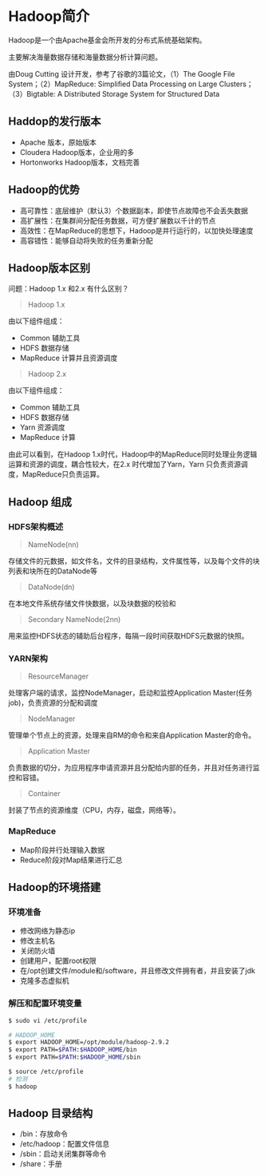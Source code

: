 # Hadoop简介

Hadoop是一个由Apache基金会所开发的分布式系统基础架构。

主要解决海量数据存储和海量数据分析计算问题。

由Doug Cutting 设计开发，参考了谷歌的3篇论文，（1）The Google File System；（2）MapReduce: Simpliﬁed Data Processing on Large Clusters；（3）Bigtable: A Distributed Storage System for Structured Data

## Haddop的发行版本

- Apache 版本，原始版本
- Cloudera Hadoop版本，企业用的多
- Hortonworks Hadoop版本，文档完善

## Hadoop的优势

- 高可靠性：底层维护（默认3）个数据副本，即使节点故障也不会丢失数据
- 高扩展性：在集群间分配任务数据，可方便扩展数以千计的节点
- 高效性：在MapReduce的思想下，Hadoop是并行运行的，以加快处理速度
- 高容错性：能够自动将失败的任务重新分配

## Hadoop版本区别

问题：Hadoop 1.x 和2.x 有什么区别？

> Hadoop 1.x

由以下组件组成：

- Common 辅助工具
- HDFS 数据存储
- MapReduce 计算并且资源调度

> Hadoop 2.x

由以下组件组成：

- Common 辅助工具
- HDFS 数据存储
- Yarn 资源调度
- MapReduce 计算

由此可以看到，在Hadoop 1.x时代，Hadoop中的MapReduce同时处理业务逻辑运算和资源的调度，耦合性较大，在2.x 时代增加了Yarn，Yarn 只负责资源调度，MapReduce只负责运算。

## Hadoop 组成

### HDFS架构概述

> NameNode(nn)

存储文件的元数据，如文件名，文件的目录结构，文件属性等，以及每个文件的块列表和块所在的DataNode等

> DataNode(dn)

在本地文件系统存储文件快数据，以及块数据的校验和

> Secondary NameNode(2nn)

用来监控HDFS状态的辅助后台程序，每隔一段时间获取HDFS元数据的快照。

### YARN架构

> ResourceManager

处理客户端的请求，监控NodeManager，启动和监控Application Master(任务job)，负责资源的分配和调度

> NodeManager

管理单个节点上的资源，处理来自RM的命令和来自Application Master的命令。

> Application Master

负责数据的切分，为应用程序申请资源并且分配给内部的任务，并且对任务进行监控和容错。

> Container

封装了节点的资源维度（CPU，内存，磁盘，网络等）。

### MapReduce

- Map阶段并行处理输入数据
- Reduce阶段对Map结果进行汇总

## Hadoop的环境搭建

### 环境准备

- 修改网络为静态ip
- 修改主机名
- 关闭防火墙
- 创建用户，配置root权限
- 在/opt创建文件/module和/software，并且修改文件拥有者，并且安装了jdk
- 克隆多态虚拟机

### 解压和配置环境变量

```bash
$ sudo vi /etc/profile

# HADOOP_HOME
$ export HADOOP_HOME=/opt/module/hadoop-2.9.2
$ export PATH=$PATH:$HADOOP_HOME/bin
$ export PATH=$PATH:$HADOOP_HOME/sbin

$ source /etc/profile
# 检测
$ hadoop
```

## Hadoop 目录结构

- /bin：存放命令
- /etc/hadoop：配置文件信息
- /sbin：启动关闭集群等命令
- /share：手册

